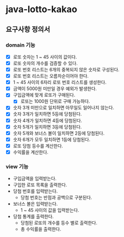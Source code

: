 # java-lotto-kakao

## 요구사항 정의서
### domain 기능
- [x] 로또 숫자는 1 ~ 45 사이의 값이다.
- [x] 로또 숫자의 개수를 검증할 수 있다.
- [x] 로또 번호 리스트는 6개의 중복되지 않은 숫자로 구성된다.
- [x] 로또 번호 리스트는 오름차순이어야 한다.
- [x] 1 ~ 45 사이의 6자리 로또 번호 리스트를 생성한다.  
- [x] 금액이 5000원 미만일 경우 예외가 발생한다.
- [x] 구입금액에 맞게 로또가 구매된다.
  - [x] 로또는 1000원 단위로 구매 가능하다.
- [x] 숫자 3개 미만으로 일치하면 아무일도 일어나지 않는다.
- [x] 숫자 3개가 일치하면 5등에 당첨된다.
- [x] 숫자 4개가 일치하면 4등에 당첨된다.
- [x] 숫자 5개가 일치하면 3등에 당첨된다.
- [x] 숫자 5개와 보너스 볼이 일치하면 2등에 당첨된다.
- [x] 숫자 6개가 모두 일치하면 1등에 당첨된다.
- [x] 로또 당첨 등수를 계산한다.
- [x] 수익률을 계산한다.

### view 기능
- 구입금액을 입력받는다.
- 구입한 로또 목록을 출력한다.
- 당첨 번호를 입력받는다.
  - 당첨 번호는 반점과 공백으로 구분된다.
- 보너스 볼은 입력받는다.
  - 1 ~ 45 사이의 값을 입력받는다.
- 당첨 통계를 출력한다.
  - 당첨된 로또의 개수를 등수 별로 출력한다.
  - 총 수익률을 출력한다.
